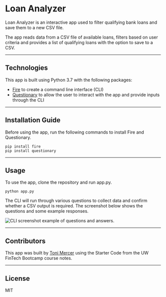 # Loan Analyzer

Loan Analyzer is an interactive app used to filter qualifying bank loans and save them to a new CSV file.

The app reads data from a CSV file of available loans, filters based on user criteria and provides a list of qualifying loans with the option to save to a CSV.

---

## Technologies

This app is built using Python 3.7 with the following packages: 

* [Fire](https://github.com/google/python-fire) to create a command line interface (CLI) 
* [Questionary](https://github.com/tmbo/questionary) to allow the user to interact with the app and provide inputs through the CLI

---

## Installation Guide

Before using the app, run the following commands to install Fire and Questionary.

```
pip install fire
pip install questionary
```

---

## Usage

To use the app, clone the repository and run app.py.

```python app.py```

The CLI will run through various questions to collect data and confirm whether a CSV output is required. The screenshot below shows the questions and some example responses.

![CLI screenshot example of questions and answers.](images/terminal_screenshot.png)

---

## Contributors

This app was built by [Toni Mercer](https://www.linkedin.com/in/toni-mercer/) using the Starter Code from the UW FinTech Bootcamp course notes. 

---

## License

MIT